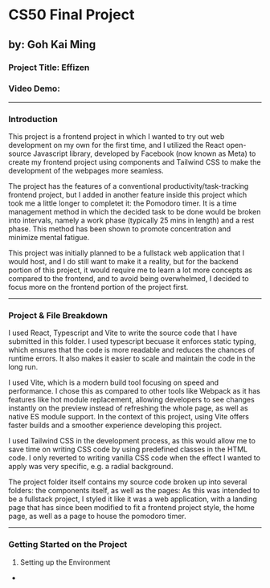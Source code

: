 # CS50 Final Project

## by: Goh Kai Ming

### Project Title: Effizen

### Video Demo:

---

### Introduction

This project is a frontend project in which I wanted to try out web development on my own for the first time, and I utilized the React open-source Javascript library, developed by Facebook (now known as Meta) to create my frontend project using components and Tailwind CSS to make the development of the webpages more seamless.

The project has the features of a conventional productivity/task-tracking frontend project, but I added in another feature inside this project which took me a little longer to completet it: the Pomodoro timer. It is a time management method in which the decided task to be done would be broken into intervals, namely a work phase (typically 25 mins in length) and a rest phase. This method has been shown to promote concentration and minimize mental fatigue.

This project was initially planned to be a fullstack web application that I would host, and I do still want to make it a reality, but for the backend portion of this project, it would require me to learn a lot more concepts as compared to the frontend, and to avoid being overwhelmed, I decided to focus more on the frontend portion of the project first.

---

### Project & File Breakdown

I used React, Typescript and Vite to write the source code that I have submitted in this folder. I used typescript becuase it enforces static typing, which ensures that the code is more readable and reduces the chances of runtime errors. It also makes it easier to scale and maintain the code in the long run.

I used Vite, which is a modern build tool focusing on speed and performance. I chose this as compared to other tools like Webpack as it has features like hot module replacement, allowing developers to see changes instantly on the preview instead of refreshing the whole page, as well as native ES module support. In the context of this project, using Vite offers faster builds and a smoother experience developing this project.

I used Tailwind CSS in the development process, as this would allow me to save time on writing CSS code by using predefined classes in the HTML code. I only reverted to writing vanilla CSS code when the effect I wanted to apply was very specific, e.g. a radial background.

The project folder itself contains my source code broken up into several folders: the components itself, as well as the pages: As this was intended to be a fullstack project, I styled it like it was a web application, with a landing page that has since been modified to fit a frontend project style, the home page, as well as a page to house the pomodoro timer.

---

### Getting Started on the Project

1. Setting up the Environment

- <!--
  Project Features:


- Task management with options to delete and edit tasks
- Pomodoro timer
- Settings to change time of work and rest phases -->

